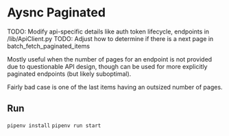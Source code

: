 # Aysnc Paginated

TODO: Modify api-specific details like auth token lifecycle, endpoints in /lib/ApiClient.py
TODO: Adjust how to determine if there is a next page in batch_fetch_paginated_items

Mostly useful when the number of pages for an endpoint is not provided due to questionable API design, though can be used for more explicitly paginated endpoints (but likely suboptimal).

Fairly bad case is one of the last items having an outsized number of pages.

## Run

`pipenv install`
`pipenv run start`
